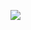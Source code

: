 [![](http://img.youtube.com/vi/PCuLXHvikA4/0.jpg)](https://www.youtube.com/watch?v=PCuLXHvikA4&list=PLb6UbFXBdbCrvdXVgY_3jp5swtvW24fYv&index=1)
